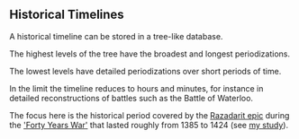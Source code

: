 ## Historical Timelines

A historical timeline can be stored in a tree-like database.

The highest levels of the tree have the broadest and longest periodizations.

The lowest levels have detailed periodizations over short periods of time.

In the limit the timeline reduces to hours and minutes, for instance in detailed reconstructions of battles such as the Battle of Waterloo. 

The focus here is the historical period covered by the [Razadarit epic](https://en.wikipedia.org/wiki/Razadarit)
during the ['Forty Years War'](https://en.wikipedia.org/wiki/Forty_Years%27_War) 
that lasted roughly from 1385 to 1424 (see [my study](https://web.archive.org/web/20090219063323/http://web.soas.ac.uk/burma/4.1files/4.1fernquest.pdf)).





